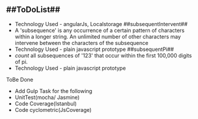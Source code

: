 ##ToDoList##
  -
  - Technology Used - angularJs, Localstorage
##subsequentIntervent##
  - A 'subsequence' is any occurrence of a certain pattern of characters within a longer string. An unlimited number of other characters may intervene between the characters of the subsequence
  - Technology Used - plain javascript prototype
##subsequentPi##
  - *count* all subsequences of '123' that occur within the first 100,000 digits of pi. 
  - Technology Used - plain javascript prototype

ToBe Done
* Add Gulp Task for the following
* UnitTest(mocha/ Jasmine)
* Code Coverage(Istanbul)
* Code cyclometric(JsCoverage)
